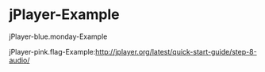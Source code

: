 # jPlayer-Example
jPlayer-blue.monday-Example

jPlayer-pink.flag-Example:http://jplayer.org/latest/quick-start-guide/step-8-audio/
